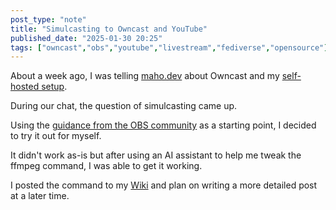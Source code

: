 ```yaml
---
post_type: "note" 
title: "Simulcasting to Owncast and YouTube"
published_date: "2025-01-30 20:25"
tags: ["owncast","obs","youtube","livestream","fediverse","opensource"]
---
```


About a week ago, I was telling [maho.dev](https://maho.dev/) about Owncast and my [self-hosted setup](/posts/deploy-owncast-azure). 

During our chat, the question of simulcasting came up. 

Using the [guidance from the OBS community](https://obsproject.com/forum/resources/obs-studio-stream-to-multiple-platforms-or-channels-at-once.932/) as a starting point, I decided to try it out for myself. 

It didn't work as-is but after using an AI assistant to help me tweak the ffmpeg command, I was able to get it working.

I posted the command to my [Wiki](/wiki/owncast.md) and plan on writing a more detailed post at a later time. 